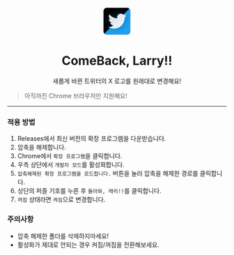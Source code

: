 <div align="center">

<img src="./images/Larry.png" width="64px">

# **ComeBack, Larry!!**
새롭게 바뀐 트위터의 X 로고를 원래대로 변경해요!

</div>

> 아직까진 Chrome 브라우저만 지원해요!

---

### 적용 방법
1. Releases에서 최신 버전의 확장 프로그램을 다운받습니다.
1. 압축을 해제합니다.
1. Chrome에서 `확장 프로그램`을 클릭합니다.
1. 우측 상단에서 `개발자 모드`를 활성화합니다.
1. `압축해제된 확장 프로그램을 로드합니다.` 버튼을 눌러 압축을 해제한 경로를 클릭합니다.
1. 상단의 퍼즐 기호를 누른 후 `돌아와, 래리!!`를 클릭합니다.
1. `꺼짐` 상태라면 `켜짐`으로 변경합니다.

### 주의사항
- 압축 해제한 폴더를 삭제하지마세요!
- 활성화가 제대로 안되는 경우 켜짐/꺼짐을 전환해보세요.